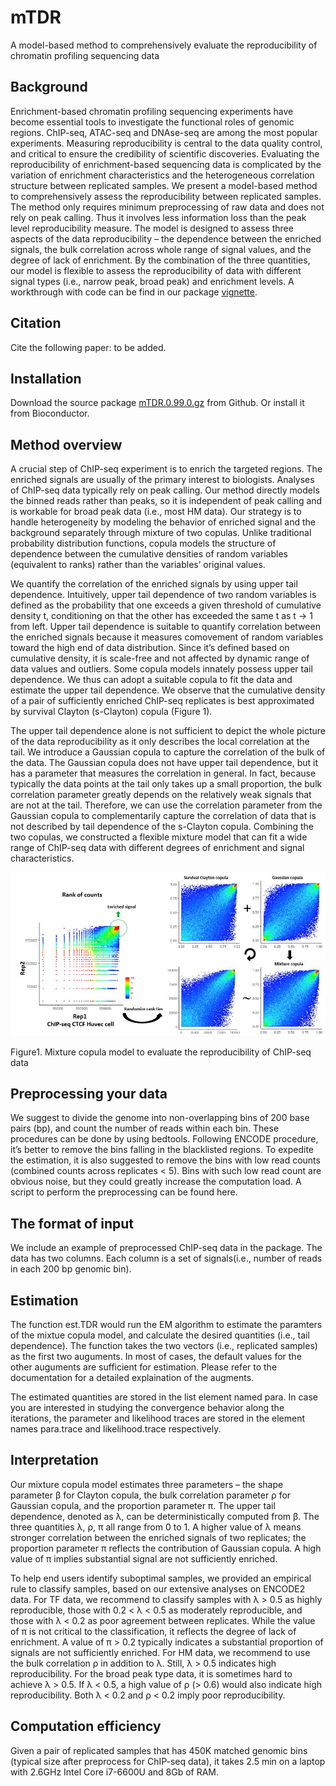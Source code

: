 # mTDR
A model-based method to comprehensively evaluate the reproducibility of chromatin profiling sequencing data

## Background

Enrichment-based chromatin profiling sequencing experiments have become essential tools to investigate the functional roles of genomic regions. ChIP-seq, ATAC-seq and DNAse-seq are among the most popular experiments. Measuring reproducibility is central to the data quality control, and critical to ensure the credibility of scientific discoveries. Evaluating the reproducibility of enrichment-based sequencing data is complicated by the variation of enrichment characteristics and the heterogeneous correlation structure between replicated samples. We present a model-based method to comprehensively assess the reproducibility between replicated samples. The method only requires minimum preprocessing of raw data and does not rely on peak calling. Thus it involves less information loss than the peak level reproducibility measure. The model is designed to assess three aspects of the data reproducibility – the dependence between the enriched signals, the bulk correlation across whole range of signal values, and the degree of lack of enrichment. By the combination of the three quantities, our model is flexible to assess the reproducibility of data with different signal types (i.e., narrow peak, broad peak) and enrichment levels. A workthrough with code can be find in our package [vignette](https://github.com/MonkeyLB/mTDR/blob/master/vignettes/mTDR-vignette.Rmd).

## Citation

Cite the following paper: to be added.

## Installation

Download the source package [mTDR.0.99.0.gz](https://github.com/MonkeyLB/mTDR/blob/master/mTDR_0.99.0.tar.gz) from Github. Or install it from Bioconductor.

## Method overview

A crucial step of ChIP-seq experiment is to enrich the targeted regions. The enriched signals are usually of the primary interest to biologists. Analyses of ChIP-seq data typically rely on peak calling. Our method directly models the binned reads rather than peaks, so it is independent of peak calling and is workable for broad peak data (i.e., most HM data). Our strategy is to handle heterogeneity by modeling the behavior of enriched signal and the background separately through mixture of two copulas. Unlike traditional probability distribution functions, copula models the structure of dependence between the cumulative densities of random variables (equivalent to ranks) rather than the variables’ original values.

We quantify the correlation of the enriched signals by using upper tail dependence. Intuitively, upper tail dependence of two random variables is defined as the probability that one exceeds a given threshold of cumulative density t, conditioning on that the other has exceeded the same t as t → 1 from left. Upper tail dependence is suitable to quantify correlation between the enriched signals because it measures comovement of random variables toward the high end of data distribution. Since it’s defined based on cumulative density, it is scale-free and not affected by dynamic range of data values and outliers. Some copula models innately possess upper tail dependence. We thus can adopt a suitable copula to fit the data and estimate the upper tail dependence. We observe that the cumulative density of a pair of sufficiently enriched ChIP-seq replicates is best approximated by survival Clayton (s-Clayton) copula (Figure 1).

The upper tail dependence alone is not sufficient to depict the whole picture of the data reproducibility as it only describes the local correlation at the tail. We introduce a Gaussian copula to capture the correlation of the bulk of the data. The Gaussian copula does not have upper tail dependence, but it has a parameter that measures the correlation in general. In fact, because typically the data points at the tail only takes up a small proportion, the bulk correlation parameter greatly depends on the relatively weak signals that are not at the tail. Therefore, we can use the correlation parameter from the Gaussian copula to complementarily capture the correlation of data that is not described by tail dependence of the s-Clayton copula. Combining the two copulas, we constructed a flexible mixture model that can fit a wide range of ChIP-seq data with different degrees of enrichment and signal characteristics.


![Figure1. Mixture copula model to evaluate the reproducibility of ChIP-seq data](https://github.com/MonkeyLB/mTDR/blob/master/vignettes/Figure1.JPG)

Figure1. Mixture copula model to evaluate the reproducibility of ChIP-seq data

## Preprocessing your data

We suggest to divide the genome into non-overlapping bins of 200 base pairs (bp), and count the number of reads within each bin. These procedures can be done by using bedtools. Following ENCODE procedure, it’s better to remove the bins falling in the blacklisted regions. To expedite the estimation, it is also suggested to remove the bins with low read counts (combined counts across replicates < 5). Bins with such low read count are obvious noise, but they could greatly increase the computation load. A script to perform the preprocessing can be found here.

## The format of input

We include an example of preprocessed ChIP-seq data in the package. The data has two columns. Each column is a set of signals(i.e., number of reads in each 200 bp genomic bin).


## Estimation

The function est.TDR would run the EM algorithm to estimate the paramters of the mixtue copula model, and calculate the desired quantities (i.e., tail dependence). The function takes the two vectors (i.e., replicated samples) as the first two auguments. In most of cases, the default values for the other auguments are sufficient for estimation. Please refer to the documentation for a detailed explaination of the augments.

The estimated quantities are stored in the list element named para. In case you are interested in studying the convergence behavior along the iterations, the parameter and likelihood traces are stored in the element names para.trace and likelihood.trace respectively.

## Interpretation

Our mixture copula model estimates three parameters – the shape parameter β for Clayton copula, the bulk correlation parameter ρ for Gaussian copula, and the proportion parameter π. The upper tail dependence, denoted as λ, can be deterministically computed from β. The three quantities λ, ρ, π all range from 0 to 1. A higher value of λ means stronger correlation between the enriched signals of two replicates; the proportion parameter π reflects the contribution of Gaussian copula. A high value of π implies substantial signal are not sufficiently enriched.

To help end users identify suboptimal samples, we provided an empirical rule to classify samples, based on our extensive analyses on ENCODE2 data. For TF data, we recommend to classify samples with λ > 0.5 as highly reproducible, those with 0.2 < λ < 0.5 as moderately reproducible, and those with λ < 0.2 as poor agreement between replicates. While the value of π is not critical to the classification, it reflects the degree of lack of enrichment. A value of π > 0.2 typically indicates a substantial proportion of signals are not sufficiently enriched. For HM data, we recommend to use the bulk correlation ρ in addition to λ. Still, λ > 0.5 indicates high reproducibility. For the broad peak type data, it is sometimes hard to achieve λ > 0.5. If λ < 0.5, a high value of ρ (> 0.6) would also indicate high reproducibility. Both λ < 0.2 and ρ < 0.2 imply poor reproducibility.

## Computation efficiency

Given a pair of replicated samples that has 450K matched genomic bins (typical size after preprocess for ChIP-seq data), it takes 2.5 min on a laptop with 2.6GHz Intel Core i7-6600U and 8Gb of RAM.
